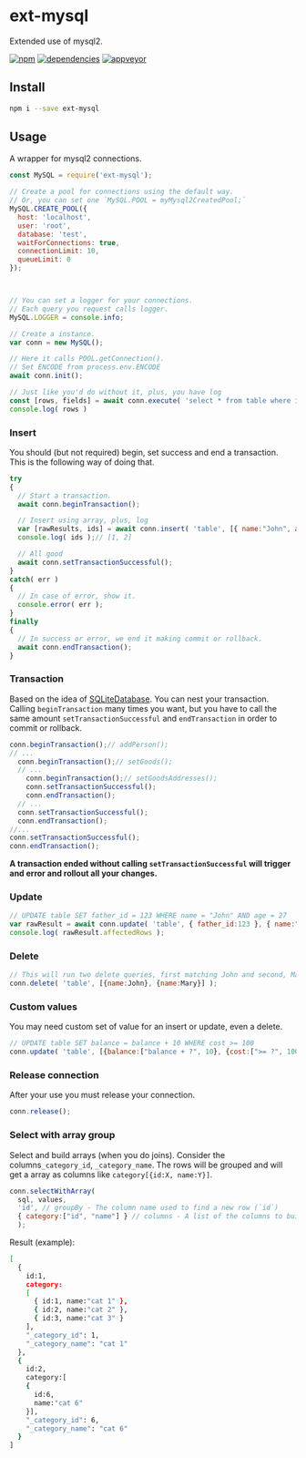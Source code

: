 # ext-mysql
Extended use of mysql2.

[![npm][npm]][npm-url]
[![dependencies][dependencies]][dependencies-url]
[![appveyor][appveyor]][appveyor-url]

## Install
```bash
npm i --save ext-mysql
```

## Usage
A wrapper for mysql2 connections.
```javascript
const MySQL = require('ext-mysql');

// Create a pool for connections using the default way. 
// Or, you can set one `MySQL.POOL = myMysql2CreatedPool;`
MySQL.CREATE_POOL({
  host: 'localhost',
  user: 'root',
  database: 'test',
  waitForConnections: true,
  connectionLimit: 10,
  queueLimit: 0
});



// You can set a logger for your connections.
// Each query you request calls logger.
MySQL.LOGGER = console.info;

// Create a instance.
var conn = new MySQL();

// Here it calls POOL.getConnection().
// Set ENCODE from process.env.ENCODE
await conn.init();

// Just like you'd do without it, plus, you have log
const [rows, fields] = await conn.execute( 'select * from table where id = ?', [10] );
console.log( rows )
```

### Insert
You should (but not required) begin, set success and end a transaction. This is the following way of doing that.
```javascript
try
{
  // Start a transaction.
  await conn.beginTransaction();

  // Insert using array, plus, log
  var [rawResults, ids] = await conn.insert( 'table', [{ name:"John", age:27 }, { name:"Mary", age:25 }] );
  console.log( ids );// [1, 2]

  // All good
  await conn.setTransactionSuccessful();
}
catch( err )
{
  // In case of error, show it.
  console.error( err );
}
finally
{
  // In success or error, we end it making commit or rollback.
  await conn.endTransaction();
}
```

### Transaction 
Based on the idea of [SQLiteDatabase][SQLiteDatabase]. You can nest your transaction. Calling `beginTransaction` many times you want, but you have to call the same amount `setTransactionSuccessful` and `endTransaction` in order to commit or rollback.
```javascript
conn.beginTransaction();// addPerson();
// ...
  conn.beginTransaction();// setGoods();
  // ...
    conn.beginTransaction();// setGoodsAddresses();
    conn.setTransactionSuccessful();
    conn.endTransaction();
  // ...
  conn.setTransactionSuccessful();
  conn.endTransaction();
//...
conn.setTransactionSuccessful();
conn.endTransaction();
```
**A transaction ended without calling `setTransactionSuccessful` will trigger and error and rollout all your changes.**

### Update
```javascript
// UPDATE table SET father_id = 123 WHERE name = "John" AND age = 27
var rawResult = await conn.update( 'table', { father_id:123 }, { name:"John", age:27 } );
console.log( rawResult.affectedRows );
```

### Delete
```javascript
// This will run two delete queries, first matching John and second, Mary
conn.delete( 'table', [{name:John}, {name:Mary}] );
```

### Custom values
You may need custom set of value for an insert or update, even a delete.
```javascript
// UPDATE table SET balance = balance + 10 WHERE cost >= 100
conn.update( 'table', [{balance:["balance + ?", 10}, {cost:[">= ?", 100]] );
```

### Release connection
After your use you must release your connection.
```javascript
conn.release();
```

### Select with array group
Select and build arrays (when you do joins). 
Consider the columns`_category_id`, `_category_name`. The rows will be grouped and will get a array as columns like `category[{id:X, name:Y}]`.

```javascript
conn.selectWithArray( 
  sql, values,
  'id', // groupBy - The column name used to find a new row (`id`)
  { category:["id", "name"] } // columns - A list of the columns to build `{ "categories":["id", "name"] }`. The first array`s item will to group it (No duplicated items).
  );
```
Result (example):
```bash
[
  { 
    id:1, 
    category:
    [
      { id:1, name:"cat 1" },
      { id:2, name:"cat 2" },
      { id:3, name:"cat 3" }
    ],
    "_category_id": 1,
    "_category_name": "cat 1"
  },
  { 
    id:2, 
    category:[
    {
      id:6,
      name:"cat 6"
    }],
    "_category_id": 6,
    "_category_name": "cat 6"
  }
]
```

[SQLiteDatabase]: https://github.com/aosp-mirror/platform_frameworks_base/blob/master/core/java/android/database/sqlite/SQLiteDatabase.java

[npm]: https://badge.fury.io/js/ext-mysql.svg
[npm-url]: https://npmjs.com/package/ext-mysql

[npm]: https://img.shields.io/npm/v/ext-mysql.svg
[npm-url]: https://npmjs.com/package/ext-mysql

[dependencies]: https://david-dm.org/webdefault/ext-mysql.svg
[dependencies-url]: https://david-dm.org/webdefault/ext-mysql

[appveyor]: https://ci.appveyor.com/api/projects/status/iknarxax2kwvaflj?svg=true
[appveyor-url]:https://ci.appveyor.com/project/orlleite/ext-mysql/branch/master

